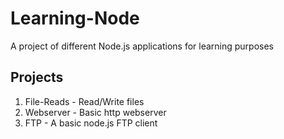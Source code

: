 # Learning-Node

A project of different Node.js applications for learning purposes

## Projects

1. File-Reads - Read/Write files
2. Webserver - Basic http webserver
3. FTP - A basic node.js FTP client